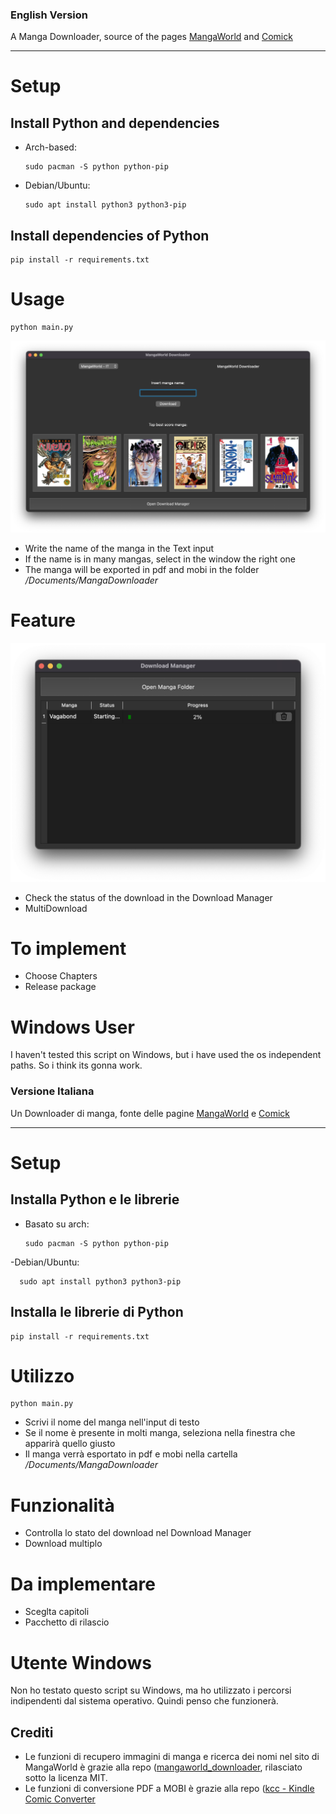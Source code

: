 ### English Version

A Manga Downloader, source of the pages [MangaWorld](mangaworld.ac) and [Comick](comick.io)

---

# Setup

## Install Python and dependencies

- Arch-based:

      sudo pacman -S python python-pip

- Debian/Ubuntu:

      sudo apt install python3 python3-pip

## Install dependencies of Python

    pip install -r requirements.txt

# Usage

    python main.py


![alt text](https://raw.githubusercontent.com/MatteoRama02/manga_downloader/main/src/img/screenshot/main2.png)

- Write the name of the manga in the Text input
- If the name is in many mangas, select in the window the right one
- The manga will be exported in pdf and mobi in the folder _/Documents/MangaDownloader_

# Feature

![alt_text](https://raw.githubusercontent.com/MatteoRama02/manga_downloader/main/src/img/screenshot/manager.png)


- Check the status of the download in the Download Manager
- MultiDownload

# To implement

- Choose Chapters
- Release package

# Windows User

I haven't tested this script on Windows, but i have used the os independent paths. So i think its gonna work.

### Versione Italiana

Un Downloader di manga, fonte delle pagine  [MangaWorld](mangaworld.ac) e [Comick](comick.io)

---

# Setup

## Installa Python e le librerie

- Basato su arch:

      sudo pacman -S python python-pip

-Debian/Ubuntu:

      sudo apt install python3 python3-pip

## Installa le librerie di Python

    pip install -r requirements.txt

# Utilizzo

    python main.py

- Scrivi il nome del manga nell'input di testo
- Se il nome è presente in molti manga, seleziona nella finestra che apparirà quello giusto
- Il manga verrà esportato in pdf e mobi nella cartella _/Documents/MangaDownloader_

# Funzionalità

- Controlla lo stato del download nel Download Manager
- Download multiplo

# Da implementare

- Sceglta capitoli
- Pacchetto di rilascio

# Utente Windows

Non ho testato questo script su Windows, ma ho utilizzato i percorsi indipendenti dal sistema operativo. Quindi penso che funzionerà.

## Crediti

- Le funzioni di recupero immagini di manga e ricerca dei nomi nel sito di MangaWorld è grazie alla repo ([mangaworld_downloader](https://github.com/lmarzocchetti/mangaworld_downloader), rilasciato sotto la licenza MIT.
- Le funzioni di conversione PDF a MOBI è grazie alla repo ([kcc - Kindle Comic Converter](https://github.com/lmarzocchetti/mangaworld_downloader)

